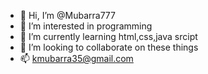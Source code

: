 - 👋 Hi, I’m @Mubarra777
- 👀 I’m interested in programming
- 🌱 I’m currently learning  html,css,java srcipt 
- 💞️ I’m looking to collaborate on these things
- 📫 kmubarra35@gmail.com

<!---
Mubarra777/Mubarra777 is a ✨ special ✨ repository because its `README.md` (this file) appears on your GitHub profile.
You can click the Preview link to take a look at your changes.
--->
